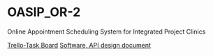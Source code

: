 # OASIP_OR-2
Online Appointment Scheduling System for  Integrated Project Clinics

[Trello-Task Board](https://trello.com/b/TNOZwWOb)
[Software, API design document](https://docs.google.com/document/d/16s_CzP-oefOMmJGNRjSB1o3FvKsHvi-x2NMc7QHUi4o/edit?usp=sharing)

